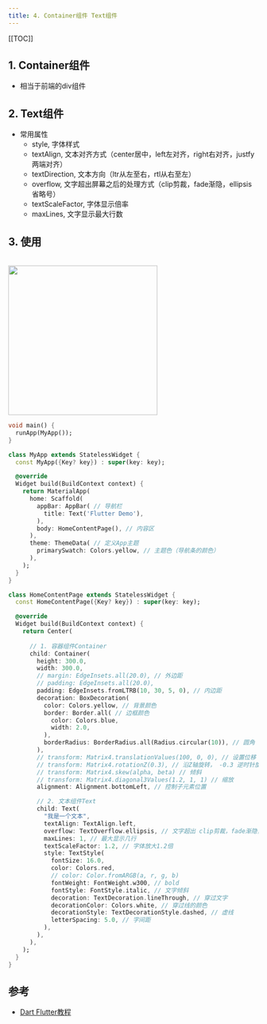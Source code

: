 ```yaml
---
title: 4. Container组件 Text组件
---
```


[[TOC]]


## 1. Container组件
- 相当于前端的div组件


## 2. Text组件
- 常用属性
  - style, 字体样式
  - textAlign, 文本对齐方式（center居中，left左对齐，right右对齐，justfy两端对齐）
  - textDirection, 文本方向（ltr从左至右，rtl从右至左）
  - overflow, 文字超出屏幕之后的处理方式（clip剪裁，fade渐隐，ellipsis省略号）
  - textScaleFactor, 字体显示倍率
  - maxLines, 文字显示最大行数


## 3. 使用

<br/><img src="http://funky_hs.gitee.io/imgcloud/funkyblog/flutter/flutter/4/1.png" width="300"/>

```dart
void main() {
  runApp(MyApp());
}

class MyApp extends StatelessWidget {
  const MyApp({Key? key}) : super(key: key);

  @override
  Widget build(BuildContext context) {
    return MaterialApp(
      home: Scaffold(
        appBar: AppBar( // 导航栏
          title: Text('Flutter Demo'),
        ),
        body: HomeContentPage(), // 内容区
      ),
      theme: ThemeData( // 定义App主题
        primarySwatch: Colors.yellow, // 主题色（导航条的颜色）
      ),
    );
  }
}

class HomeContentPage extends StatelessWidget {
  const HomeContentPage({Key? key}) : super(key: key);

  @override
  Widget build(BuildContext context) {
    return Center(
      
      // 1. 容器组件Container
      child: Container( 
        height: 300.0,
        width: 300.0,
        // margin: EdgeInsets.all(20.0), // 外边距
        // padding: EdgeInsets.all(20.0),
        padding: EdgeInsets.fromLTRB(10, 30, 5, 0), // 内边距
        decoration: BoxDecoration(
          color: Colors.yellow, // 背景颜色
          border: Border.all( // 边框颜色
            color: Colors.blue,
            width: 2.0,
          ),
          borderRadius: BorderRadius.all(Radius.circular(10)), // 圆角
        ),
        // transform: Matrix4.translationValues(100, 0, 0), // 设置位移
        // transform: Matrix4.rotationZ(0.3), // 沿Z轴旋转， -0.3 逆时针旋转
        // transform: Matrix4.skew(alpha, beta) // 倾斜
        // transform: Matrix4.diagonal3Values(1.2, 1, 1) // 缩放
        alignment: Alignment.bottomLeft, // 控制子元素位置

        // 2. 文本组件Text
        child: Text( 
          "我是一个文本",
          textAlign: TextAlign.left,
          overflow: TextOverflow.ellipsis, // 文字超出 clip剪裁，fade渐隐，ellipsis省略号
          maxLines: 1, // 最大显示几行
          textScaleFactor: 1.2, // 字体放大1.2倍
          style: TextStyle(
            fontSize: 16.0,
            color: Colors.red,
            // color: Color.fromARGB(a, r, g, b)
            fontWeight: FontWeight.w300, // bold
            fontStyle: FontStyle.italic, // 文字倾斜
            decoration: TextDecoration.lineThrough, // 穿过文字
            decorationColor: Colors.white, // 穿过线的颜色
            decorationStyle: TextDecorationStyle.dashed, // 虚线
            letterSpacing: 5.0, // 字间距
          ),
        ),
      ),
    );
  }
}
```


## 参考
- [Dart Flutter教程](https://www.bilibili.com/video/BV1S4411E7LY)